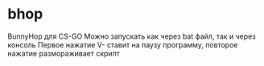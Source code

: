 # bhop
BunnyHop для CS-GO
Можно запускать как через bat файл, так и через консоль
Первое нажатие V- ставит на паузу программу, повторое нажатие размораживает скрипт
